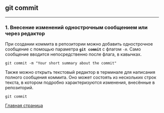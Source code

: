 ## git commit

---

### 1. Внесение изменений однострочным сообщением или через редактор

  При создании коммита в репозитории можно добавить однострочное сообщение с помощью параметра **`git commit`** с флагом *`-m`*. Само сообщение вводится непосредственно после флага, в кавычках.

  ```
  git commit -m "Your short summary about the commit"
  ```
  Также можно открыть текстовый редактор в терминале для написания полного сообщения коммита. Оно может состоять из нескольких строк текста, в котором подробно характеризуются изменения, внесённые в репозиторий.

  ```
  git commit
  ```

[Главная страница](/readme.md)